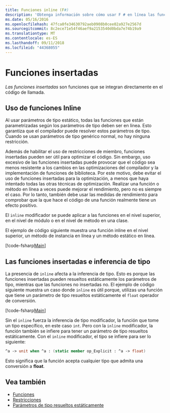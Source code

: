 ```yaml
---
title: Funciones inline (F#)
description: 'Obtenga información sobre cómo usar F # en línea las funciones que se integran directamente en el código de llamada.'
ms.date: 05/16/2016
ms.openlocfilehash: 47fca0fe34630792aeb0908b0cee02a927e2567d
ms.sourcegitcommit: 8c2ece71e54f46aef9a2153540d0bda7e74b19a9
ms.translationtype: MT
ms.contentlocale: es-ES
ms.lasthandoff: 09/11/2018
ms.locfileid: "44368055"
---
```

# <a name="inline-functions"></a>Funciones insertadas

*Las funciones insertadas* son funciones que se integran directamente en el código de llamada.

## <a name="using-inline-functions"></a>Uso de funciones Inline

Al usar parámetros de tipo estático, todas las funciones que están parametrizadas según los parámetros de tipo deben ser en línea. Esto garantiza que el compilador puede resolver estos parámetros de tipo. Cuando se usan parámetros de tipo genérico normal, no hay ninguna restricción.

Además de habilitar el uso de restricciones de miembro, funciones insertadas pueden ser útil para optimizar el código. Sin embargo, uso excesivo de las funciones insertadas puede provocar que el código sea menos resistente a los cambios en las optimizaciones del compilador y la implementación de funciones de biblioteca. Por este motivo, debe evitar el uso de funciones insertadas para la optimización, a menos que haya intentado todas las otras técnicas de optimización. Realizar una función o método en línea a veces puede mejorar el rendimiento, pero no es siempre el caso. Por lo tanto, también debe usar las medidas de rendimiento para comprobar que la que hace el código de una función realmente tiene un efecto positivo.

El `inline` modificador se puede aplicar a las funciones en el nivel superior, en el nivel de módulo o en el nivel de método en una clase.

El ejemplo de código siguiente muestra una función inline en el nivel superior, un método de instancia en línea y un método estático en línea.

[!code-fsharp[Main](../../../../samples/snippets/fsharp/lang-ref-3/snippet201.fs)]

## <a name="inline-functions-and-type-inference"></a>Las funciones insertadas e inferencia de tipo

La presencia de `inline` afecta a la inferencia de tipo. Esto es porque las funciones insertadas pueden resueltos estáticamente los parámetros de tipo, mientras que las funciones no insertadas no. El ejemplo de código siguiente muestra un caso donde `inline` es útil porque, utilizas una función que tiene un parámetro de tipo resueltos estáticamente el `float` operador de conversión.

[!code-fsharp[Main](../../../../samples/snippets/fsharp/lang-ref-3/snippet202.fs)]

Sin el `inline` fuerza la inferencia de tipo modificador, la función que tome un tipo específico, en este caso `int`. Pero con la `inline` modificador, la función también se infiere para tener un parámetro de tipo resueltos estáticamente. Con el `inline` modificador, el tipo se infiere para ser lo siguiente:

```fsharp
^a -> unit when ^a : (static member op_Explicit : ^a -> float)
```

Esto significa que la función acepta cualquier tipo que admita una conversión a **float**.

## <a name="see-also"></a>Vea también

- [Funciones](index.md)
- [Restricciones](../generics/constraints.md)
- [Parámetros de tipo resueltos estáticamente](../generics/statically-resolved-type-parameters.md)

